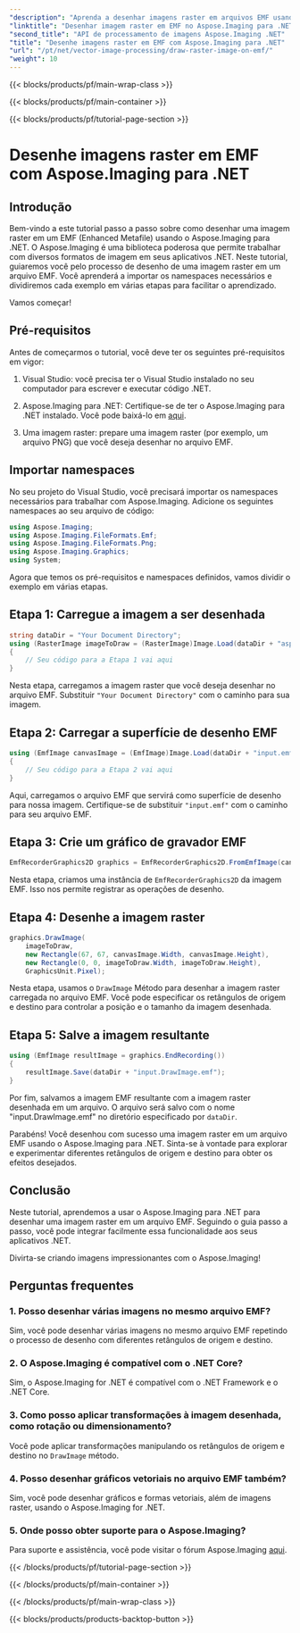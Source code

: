 ```yaml
---
"description": "Aprenda a desenhar imagens raster em arquivos EMF usando o Aspose.Imaging para .NET. Crie visuais impressionantes sem esforço."
"linktitle": "Desenhar imagem raster em EMF no Aspose.Imaging para .NET"
"second_title": "API de processamento de imagens Aspose.Imaging .NET"
"title": "Desenhe imagens raster em EMF com Aspose.Imaging para .NET"
"url": "/pt/net/vector-image-processing/draw-raster-image-on-emf/"
"weight": 10
---
```


{{< blocks/products/pf/main-wrap-class >}}

{{< blocks/products/pf/main-container >}}

{{< blocks/products/pf/tutorial-page-section >}}

# Desenhe imagens raster em EMF com Aspose.Imaging para .NET


## Introdução

Bem-vindo a este tutorial passo a passo sobre como desenhar uma imagem raster em um EMF (Enhanced Metafile) usando o Aspose.Imaging para .NET. O Aspose.Imaging é uma biblioteca poderosa que permite trabalhar com diversos formatos de imagem em seus aplicativos .NET. Neste tutorial, guiaremos você pelo processo de desenho de uma imagem raster em um arquivo EMF. Você aprenderá a importar os namespaces necessários e dividiremos cada exemplo em várias etapas para facilitar o aprendizado.

Vamos começar!

## Pré-requisitos

Antes de começarmos o tutorial, você deve ter os seguintes pré-requisitos em vigor:

1. Visual Studio: você precisa ter o Visual Studio instalado no seu computador para escrever e executar código .NET.

2. Aspose.Imaging para .NET: Certifique-se de ter o Aspose.Imaging para .NET instalado. Você pode baixá-lo em [aqui](https://releases.aspose.com/imaging/net/).

3. Uma imagem raster: prepare uma imagem raster (por exemplo, um arquivo PNG) que você deseja desenhar no arquivo EMF.

## Importar namespaces

No seu projeto do Visual Studio, você precisará importar os namespaces necessários para trabalhar com Aspose.Imaging. Adicione os seguintes namespaces ao seu arquivo de código:

```csharp
using Aspose.Imaging;
using Aspose.Imaging.FileFormats.Emf;
using Aspose.Imaging.FileFormats.Png;
using Aspose.Imaging.Graphics;
using System;
```

Agora que temos os pré-requisitos e namespaces definidos, vamos dividir o exemplo em várias etapas.

## Etapa 1: Carregue a imagem a ser desenhada

```csharp
string dataDir = "Your Document Directory";
using (RasterImage imageToDraw = (RasterImage)Image.Load(dataDir + "asposenet_220_src01.png"))
{
    // Seu código para a Etapa 1 vai aqui
}
```

Nesta etapa, carregamos a imagem raster que você deseja desenhar no arquivo EMF. Substituir `"Your Document Directory"` com o caminho para sua imagem.

## Etapa 2: Carregar a superfície de desenho EMF

```csharp
using (EmfImage canvasImage = (EmfImage)Image.Load(dataDir + "input.emf"))
{
    // Seu código para a Etapa 2 vai aqui
}
```

Aqui, carregamos o arquivo EMF que servirá como superfície de desenho para nossa imagem. Certifique-se de substituir `"input.emf"` com o caminho para seu arquivo EMF.

## Etapa 3: Crie um gráfico de gravador EMF

```csharp
EmfRecorderGraphics2D graphics = EmfRecorderGraphics2D.FromEmfImage(canvasImage);
```

Nesta etapa, criamos uma instância de `EmfRecorderGraphics2D` da imagem EMF. Isso nos permite registrar as operações de desenho.

## Etapa 4: Desenhe a imagem raster

```csharp
graphics.DrawImage(
    imageToDraw,
    new Rectangle(67, 67, canvasImage.Width, canvasImage.Height),
    new Rectangle(0, 0, imageToDraw.Width, imageToDraw.Height),
    GraphicsUnit.Pixel);
```

Nesta etapa, usamos o `DrawImage` Método para desenhar a imagem raster carregada no arquivo EMF. Você pode especificar os retângulos de origem e destino para controlar a posição e o tamanho da imagem desenhada.

## Etapa 5: Salve a imagem resultante

```csharp
using (EmfImage resultImage = graphics.EndRecording())
{
    resultImage.Save(dataDir + "input.DrawImage.emf");
}
```

Por fim, salvamos a imagem EMF resultante com a imagem raster desenhada em um arquivo. O arquivo será salvo com o nome "input.DrawImage.emf" no diretório especificado por `dataDir`.

Parabéns! Você desenhou com sucesso uma imagem raster em um arquivo EMF usando o Aspose.Imaging para .NET. Sinta-se à vontade para explorar e experimentar diferentes retângulos de origem e destino para obter os efeitos desejados.

## Conclusão

Neste tutorial, aprendemos a usar o Aspose.Imaging para .NET para desenhar uma imagem raster em um arquivo EMF. Seguindo o guia passo a passo, você pode integrar facilmente essa funcionalidade aos seus aplicativos .NET.

Divirta-se criando imagens impressionantes com o Aspose.Imaging!

## Perguntas frequentes

### 1. Posso desenhar várias imagens no mesmo arquivo EMF?

Sim, você pode desenhar várias imagens no mesmo arquivo EMF repetindo o processo de desenho com diferentes retângulos de origem e destino.

### 2. O Aspose.Imaging é compatível com o .NET Core?

Sim, o Aspose.Imaging for .NET é compatível com o .NET Framework e o .NET Core.

### 3. Como posso aplicar transformações à imagem desenhada, como rotação ou dimensionamento?

Você pode aplicar transformações manipulando os retângulos de origem e destino no `DrawImage` método.

### 4. Posso desenhar gráficos vetoriais no arquivo EMF também?

Sim, você pode desenhar gráficos e formas vetoriais, além de imagens raster, usando o Aspose.Imaging for .NET.

### 5. Onde posso obter suporte para o Aspose.Imaging?

Para suporte e assistência, você pode visitar o fórum Aspose.Imaging [aqui](https://forum.aspose.com/).


{{< /blocks/products/pf/tutorial-page-section >}}

{{< /blocks/products/pf/main-container >}}

{{< /blocks/products/pf/main-wrap-class >}}

{{< blocks/products/products-backtop-button >}}